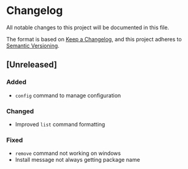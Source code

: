# Changelog
All notable changes to this project will be documented in this file.

The format is based on [Keep a Changelog](https://keepachangelog.com/en/1.0.0/),
and this project adheres to [Semantic Versioning](https://semver.org/spec/v2.0.0.html).

## [Unreleased]

### Added
- `config` command to manage configuration

### Changed
- Improved `list` command formatting

### Fixed
- `remove` command not working on windows
- Install message not always getting package name

